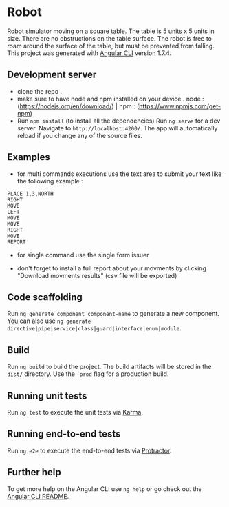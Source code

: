 # Robot

Robot simulator moving on a square table. The table is 5 units x 5 units in size. There are no obstructions on the table surface. The robot is free to roam around the surface of the table, but must be prevented from falling.
This project was generated with [Angular CLI](https://github.com/angular/angular-cli) version 1.7.4.

## Development server
- clone the repo .
- make sure to have node and npm installed on your device . node : (https://nodejs.org/en/download/) | npm : (https://www.npmjs.com/get-npm)
- Run `npm install` (to install all the dependencies)
Run `ng serve` for a dev server. Navigate to `http://localhost:4200/`. The app will automatically reload if you change any of the source files.

## Examples 

* for multi commands executions use the text area to submit your text like the following example :

```
PLACE 1,3,NORTH
RIGHT
MOVE
LEFT
MOVE
MOVE
RIGHT
MOVE
REPORT
```

* for single command use the single form issuer

* don't forget to install a full report about your movments by clicking "Download movments results" (csv file will be exported)

## Code scaffolding

Run `ng generate component component-name` to generate a new component. You can also use `ng generate directive|pipe|service|class|guard|interface|enum|module`.

## Build

Run `ng build` to build the project. The build artifacts will be stored in the `dist/` directory. Use the `-prod` flag for a production build.

## Running unit tests

Run `ng test` to execute the unit tests via [Karma](https://karma-runner.github.io).

## Running end-to-end tests

Run `ng e2e` to execute the end-to-end tests via [Protractor](http://www.protractortest.org/).

## Further help

To get more help on the Angular CLI use `ng help` or go check out the [Angular CLI README](https://github.com/angular/angular-cli/blob/master/README.md).

